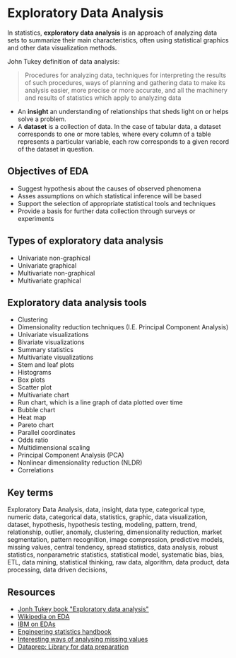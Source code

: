 # Exploratory Data Analysis
In statistics, **exploratory data analysis** is an approach of analyzing data sets
to summarize their main characteristics, often using statistical graphics and
other data visualization methods.

John Tukey definition of data analysis:
> Procedures for analyzing data, techniques for interpreting the results of such
procedures, ways of planning and gathering data to make its analysis easier,
more precise or more accurate, and all the machinery and results of statistics
which apply to analyzing data

- An **insight** an understanding of relationships that sheds light on or helps solve
a problem.
- A **dataset** is a collection of data. In the case of tabular data, a dataset
corresponds to one or more tables, where every column of a table represents a
particular variable, each row corresponds to a given record of the dataset in
question.


## Objectives of EDA
- Suggest hypothesis about the causes of observed phenomena
- Asses assumptions on which statistical inference will be based
- Support the selection of appropriate statistical tools and techniques
- Provide a basis for further data collection through surveys or experiments


## Types of exploratory data analysis
- Univariate non-graphical
- Univariate graphical
- Multivariate non-graphical
- Multivariate graphical


## Exploratory data analysis tools
- Clustering
- Dimensionality reduction techniques (I.E. Principal Component Analysis)
- Univariate visualizations
- Bivariate visualizations
- Summary statistics
- Multivariate visualizations
- Stem and leaf plots
- Histograms
- Box plots
- Scatter plot
- Multivariate chart
- Run chart, which is a line graph of data plotted over time
- Bubble chart
- Heat map
- Pareto chart
- Parallel coordinates
- Odds ratio
- Multidimensional scaling
- Principal Component Analysis (PCA)
- Nonlinear dimensionality reduction (NLDR)
- Correlations


## Key terms
Exploratory Data Analysis, data, insight, data type, categorical type,
numeric data, categorical data, statistics, graphic, data visualization,
dataset, hypothesis, hypothesis testing, modeling, pattern, trend, relationship,
outlier, anomaly, clustering, dimensionality reduction, market segmentation,
pattern recognition, image compression, predictive models, missing values,
central tendency, spread statistics, data analysis, robust statistics,
nonparametric statistics, statistical model, systematic bias, bias, ETL,
data mining, statistical thinking, raw data, algorithm, data product,
data processing, data driven decisions,


## Resources
- [Jonh Tukey book "Exploratory data analysis"](https://archive.org/details/exploratorydataa00tuke_0/page/n1/mode/2up)
- [Wikipedia on EDA](https://en.wikipedia.org/wiki/Exploratory_data_analysis)
- [IBM on EDAs](https://www.ibm.com/cloud/learn/exploratory-data-analysis)
- [Engineering statistics handbook](https://www.itl.nist.gov/div898/handbook/eda/eda.htm)
- [Interesting ways of analysing missing values](https://docs.dataprep.ai/user_guide/eda/plot_missing.html)
- [Dataprep: Library for data preparation](https://docs.dataprep.ai/index.html)
